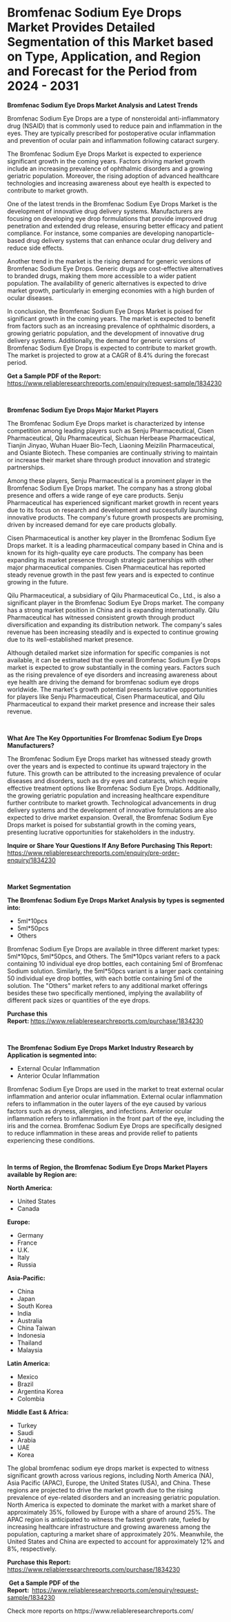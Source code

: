 <p><h1>Bromfenac Sodium Eye Drops Market Provides Detailed Segmentation of this Market based on Type, Application, and Region and Forecast for the Period from 2024 - 2031</h1></p><p><strong>Bromfenac Sodium Eye Drops Market Analysis and Latest Trends</strong></p>
<p><p>Bromfenac Sodium Eye Drops are a type of nonsteroidal anti-inflammatory drug (NSAID) that is commonly used to reduce pain and inflammation in the eyes. They are typically prescribed for postoperative ocular inflammation and prevention of ocular pain and inflammation following cataract surgery.</p><p>The Bromfenac Sodium Eye Drops Market is expected to experience significant growth in the coming years. Factors driving market growth include an increasing prevalence of ophthalmic disorders and a growing geriatric population. Moreover, the rising adoption of advanced healthcare technologies and increasing awareness about eye health is expected to contribute to market growth.</p><p>One of the latest trends in the Bromfenac Sodium Eye Drops Market is the development of innovative drug delivery systems. Manufacturers are focusing on developing eye drop formulations that provide improved drug penetration and extended drug release, ensuring better efficacy and patient compliance. For instance, some companies are developing nanoparticle-based drug delivery systems that can enhance ocular drug delivery and reduce side effects.</p><p>Another trend in the market is the rising demand for generic versions of Bromfenac Sodium Eye Drops. Generic drugs are cost-effective alternatives to branded drugs, making them more accessible to a wider patient population. The availability of generic alternatives is expected to drive market growth, particularly in emerging economies with a high burden of ocular diseases.</p><p>In conclusion, the Bromfenac Sodium Eye Drops Market is poised for significant growth in the coming years. The market is expected to benefit from factors such as an increasing prevalence of ophthalmic disorders, a growing geriatric population, and the development of innovative drug delivery systems. Additionally, the demand for generic versions of Bromfenac Sodium Eye Drops is expected to contribute to market growth. The market is projected to grow at a CAGR of 8.4% during the forecast period.</p></p>
<p><strong>Get a Sample PDF of the Report:&nbsp;</strong> <a href="https://www.reliableresearchreports.com/enquiry/request-sample/1834230">https://www.reliableresearchreports.com/enquiry/request-sample/1834230</a></p>
<p>&nbsp;</p>
<p><strong>Bromfenac Sodium Eye Drops Major Market Players</strong></p>
<p><p>The Bromfenac Sodium Eye Drops market is characterized by intense competition among leading players such as Senju Pharmaceutical, Cisen Pharmaceutical, Qilu Pharmaceutical, Sichuan Herbease Pharmaceutical, Tianjin Jinyao, Wuhan Huaer Bio-Tech, Liaoning Meizilin Pharmaceutical, and Osiante Biotech. These companies are continually striving to maintain or increase their market share through product innovation and strategic partnerships.</p><p>Among these players, Senju Pharmaceutical is a prominent player in the Bromfenac Sodium Eye Drops market. The company has a strong global presence and offers a wide range of eye care products. Senju Pharmaceutical has experienced significant market growth in recent years due to its focus on research and development and successfully launching innovative products. The company's future growth prospects are promising, driven by increased demand for eye care products globally.</p><p>Cisen Pharmaceutical is another key player in the Bromfenac Sodium Eye Drops market. It is a leading pharmaceutical company based in China and is known for its high-quality eye care products. The company has been expanding its market presence through strategic partnerships with other major pharmaceutical companies. Cisen Pharmaceutical has reported steady revenue growth in the past few years and is expected to continue growing in the future.</p><p>Qilu Pharmaceutical, a subsidiary of Qilu Pharmaceutical Co., Ltd., is also a significant player in the Bromfenac Sodium Eye Drops market. The company has a strong market position in China and is expanding internationally. Qilu Pharmaceutical has witnessed consistent growth through product diversification and expanding its distribution network. The company's sales revenue has been increasing steadily and is expected to continue growing due to its well-established market presence.</p><p>Although detailed market size information for specific companies is not available, it can be estimated that the overall Bromfenac Sodium Eye Drops market is expected to grow substantially in the coming years. Factors such as the rising prevalence of eye disorders and increasing awareness about eye health are driving the demand for bromfenac sodium eye drops worldwide. The market's growth potential presents lucrative opportunities for players like Senju Pharmaceutical, Cisen Pharmaceutical, and Qilu Pharmaceutical to expand their market presence and increase their sales revenue.</p></p>
<p>&nbsp;</p>
<p><strong>What Are The Key Opportunities For Bromfenac Sodium Eye Drops Manufacturers?</strong></p>
<p><p>The Bromfenac Sodium Eye Drops market has witnessed steady growth over the years and is expected to continue its upward trajectory in the future. This growth can be attributed to the increasing prevalence of ocular diseases and disorders, such as dry eyes and cataracts, which require effective treatment options like Bromfenac Sodium Eye Drops. Additionally, the growing geriatric population and increasing healthcare expenditure further contribute to market growth. Technological advancements in drug delivery systems and the development of innovative formulations are also expected to drive market expansion. Overall, the Bromfenac Sodium Eye Drops market is poised for substantial growth in the coming years, presenting lucrative opportunities for stakeholders in the industry.</p></p>
<p><strong>Inquire or Share Your Questions If Any Before Purchasing This Report:</strong> <a href="https://www.reliableresearchreports.com/enquiry/pre-order-enquiry/1834230">https://www.reliableresearchreports.com/enquiry/pre-order-enquiry/1834230</a></p>
<p>&nbsp;</p>
<p><strong>Market Segmentation</strong></p>
<p><strong>The Bromfenac Sodium Eye Drops Market Analysis by types is segmented into:</strong></p>
<p><ul><li>5ml*10pcs</li><li>5ml*50pcs</li><li>Others</li></ul></p>
<p><p>Bromfenac Sodium Eye Drops are available in three different market types: 5ml*10pcs, 5ml*50pcs, and Others. The 5ml*10pcs variant refers to a pack containing 10 individual eye drop bottles, each containing 5ml of Bromfenac Sodium solution. Similarly, the 5ml*50pcs variant is a larger pack containing 50 individual eye drop bottles, with each bottle containing 5ml of the solution. The "Others" market refers to any additional market offerings besides these two specifically mentioned, implying the availability of different pack sizes or quantities of the eye drops.</p></p>
<p><strong>Purchase this Report:&nbsp;</strong><a href="https://www.reliableresearchreports.com/purchase/1834230">https://www.reliableresearchreports.com/purchase/1834230</a></p>
<p>&nbsp;</p>
<p><strong>The Bromfenac Sodium Eye Drops Market Industry Research by Application is segmented into:</strong></p>
<p><ul><li>External Ocular Inflammation</li><li>Anterior Ocular Inflammation</li></ul></p>
<p><p>Bromfenac Sodium Eye Drops are used in the market to treat external ocular inflammation and anterior ocular inflammation. External ocular inflammation refers to inflammation in the outer layers of the eye caused by various factors such as dryness, allergies, and infections. Anterior ocular inflammation refers to inflammation in the front part of the eye, including the iris and the cornea. Bromfenac Sodium Eye Drops are specifically designed to reduce inflammation in these areas and provide relief to patients experiencing these conditions.</p></p>
<p>&nbsp;</p>
<p><strong>In terms of Region, the Bromfenac Sodium Eye Drops Market Players available by Region are:</strong></p>
<p>
    <p> <strong> North America: </strong>
        <ul>
            <li>United States</li>
            <li>Canada</li>
        </ul>
        </p> 
    <p> <strong> Europe: </strong>
        <ul>
            <li>Germany</li>
            <li>France</li>
            <li>U.K.</li>
            <li>Italy</li>
            <li>Russia</li>
        </ul>
        </p> 
    <p> <strong> Asia-Pacific: </strong>
        <ul>
            <li>China</li>
            <li>Japan</li>
            <li>South Korea</li>
            <li>India</li>
            <li>Australia</li>
            <li>China Taiwan</li>
            <li>Indonesia</li>
            <li>Thailand</li>
            <li>Malaysia</li>
        </ul>
        </p> 
    <p> <strong> Latin America: </strong>
        <ul>
            <li>Mexico</li>
            <li>Brazil</li>
            <li>Argentina Korea</li>
            <li>Colombia</li>
        </ul>
        </p> 
    <p> <strong> Middle East & Africa: </strong>
        <ul>
            <li>Turkey</li>
            <li>Saudi</li>
            <li>Arabia</li>
            <li>UAE</li>
            <li>Korea</li>
        </ul>
    </p>
    </p>
<p><p>The global bromfenac sodium eye drops market is expected to witness significant growth across various regions, including North America (NA), Asia Pacific (APAC), Europe, the United States (USA), and China. These regions are projected to drive the market growth due to the rising prevalence of eye-related disorders and an increasing geriatric population. North America is expected to dominate the market with a market share of approximately 35%, followed by Europe with a share of around 25%. The APAC region is anticipated to witness the fastest growth rate, fueled by increasing healthcare infrastructure and growing awareness among the population, capturing a market share of approximately 20%. Meanwhile, the United States and China are expected to account for approximately 12% and 8%, respectively.</p></p>
<p><strong>Purchase this Report: </strong><a href="https://www.reliableresearchreports.com/purchase/1834230">https://www.reliableresearchreports.com/purchase/1834230</a></p>
<p>&nbsp;<strong>Get a Sample PDF of the Report:&nbsp;&nbsp;</strong><a href="https://www.reliableresearchreports.com/enquiry/request-sample/1834230">https://www.reliableresearchreports.com/enquiry/request-sample/1834230</a></p>
<p><strong></strong></p>
<p>Check more reports on https://www.reliableresearchreports.com/</p>